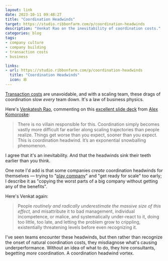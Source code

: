 ```yaml
---
layout: link
date: 2023-10-11 09:48:27
title: "Coordination Headwinds"
target: https://studio.ribbonfarm.com/p/coordination-headwinds
description: "Venkat Rao on the inevitability of coordination costs."
categories: blog
tags:
- company culture
- company building
- transaction costs
- business

links:
- url: https://studio.ribbonfarm.com/p/coordination-headwinds
  title: "Coordination Headwinds"
  icon: 🕸️
---
```


[Transaction costs](https://en.wikipedia.org/wiki/Transaction_cost "Transaction costs") are unavoidable, and with a scaling team, these drags of coordination slow _every_ team down. It's a law of business physics.

Here's [Venkatesh Rao](https://venkateshrao.com/ "Venkatesh Rao"), commenting on this [excellent slide deck](https://komoroske.com/slime-mold/ "Companies are like slime molds") from [Alex Komoroske](https://twitter.com/komorama "Alex Komoroske on Twitter"):

> There is no villain responsible for this. Coordination simply becomes vastly more difficult far earlier along scaling trajectories than people realize. Things get worse than you expect, sooner than you expect. This is coordination headwind. It’s an exponential snowballing phenomenon.

I agree that it's an inevitability. And that the headwinds sink their teeth earlier than you think.

One note I'd add is that some companies *create* coordination headwinds for themselves — trying to "[play company](https://x.com/jasoncwarner/status/1521527850922176512?s=20 "Playing company vs. playing product")" and "get ready for scale" too early; I describe it as "copying the worst parts of a big company without getting any of the benefits".

Here's Venkat again:

> People *routinely and radically underestimate the massive size of this effect,* and misattribute it to bad management, individual incompetence, or malice, and systematically under-react to it, doing too little, too late, and letting the problem grow to crippling, existentially threatening levels before even recognizing it.

I've seen teams encounter these headwinds, but then rather than recognize the onset of natural coordination costs, they misdiagnose what's causing underperformance. Without an idea of what to do, they hire consultants, begetting _more_ coordination. A coordination headwind vortex.
